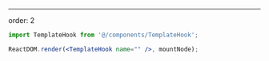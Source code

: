 
---

order: 2

```jsx
import TemplateHook from '@/components/TemplateHook';

ReactDOM.render(<TemplateHook name="" />, mountNode);
```
